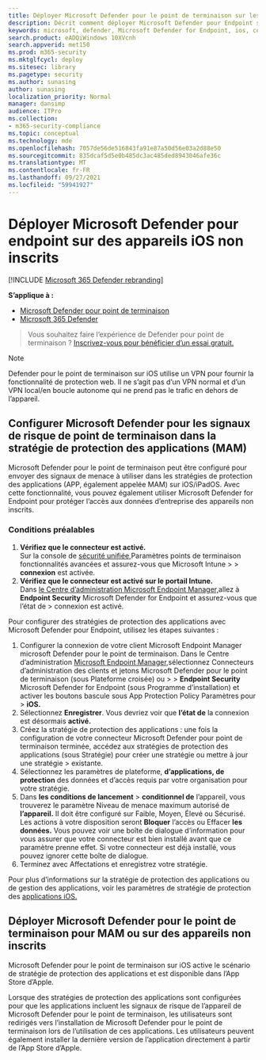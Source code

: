 ```yaml
---
title: Déployer Microsoft Defender pour le point de terminaison sur les fonctionnalités iOS
description: Décrit comment déployer Microsoft Defender pour Endpoint sur des appareils iOS non inscrits.
keywords: microsoft, defender, Microsoft Defender for Endpoint, ios, configure, features, ios
search.product: eADQiWindows 10XVcnh
search.appverid: met150
ms.prod: m365-security
ms.mktglfcycl: deploy
ms.sitesec: library
ms.pagetype: security
ms.author: sunasing
author: sunasing
localization_priority: Normal
manager: dansimp
audience: ITPro
ms.collection:
- m365-security-compliance
ms.topic: conceptual
ms.technology: mde
ms.openlocfilehash: 7057de56de516843fa91e87a50d56e03a2d88e50
ms.sourcegitcommit: 835dcaf5d5e0b485dc3ac485ded8943046afe36c
ms.translationtype: MT
ms.contentlocale: fr-FR
ms.lasthandoff: 09/27/2021
ms.locfileid: "59941927"
---
```

# <a name="deploy-microsoft-defender-for-endpoint-on-unenrolled-ios-devices"></a>Déployer Microsoft Defender pour endpoint sur des appareils iOS non inscrits

[!INCLUDE [Microsoft 365 Defender rebranding](../../includes/microsoft-defender.md)]

**S’applique à :**
- [Microsoft Defender pour point de terminaison](https://go.microsoft.com/fwlink/p/?linkid=2154037)
- [Microsoft 365 Defender](https://go.microsoft.com/fwlink/?linkid=2118804)

> Vous souhaitez faire l’expérience de Defender pour point de terminaison ? [Inscrivez-vous pour bénéficier d’un essai gratuit.](https://signup.microsoft.com/create-account/signup?products=7f379fee-c4f9-4278-b0a1-e4c8c2fcdf7e&ru=https://aka.ms/MDEp2OpenTrial?ocid=docs-wdatp-exposedapis-abovefoldlink)

> [!NOTE]
> Defender pour le point de terminaison sur iOS utilise un VPN pour fournir la fonctionnalité de protection web. Il ne s’agit pas d’un VPN normal et d’un VPN local/en boucle autonome qui ne prend pas le trafic en dehors de l’appareil.

## <a name="configure-microsoft-defender-for-endpoint-risk-signals-in-app-protection-policy-mam"></a>Configurer Microsoft Defender pour les signaux de risque de point de terminaison dans la stratégie de protection des applications (MAM)

Microsoft Defender pour le point de terminaison peut être configuré pour envoyer des signaux de menace à utiliser dans les stratégies de protection des applications (APP, également appelée MAM) sur iOS/iPadOS. Avec cette fonctionnalité, vous pouvez également utiliser Microsoft Defender for Endpoint pour protéger l’accès aux données d’entreprise des appareils non inscrits.

### <a name="pre-requisites"></a>Conditions préalables

1. **Vérifiez que le connecteur est activé.** <br> Sur la console de  [sécurité unifiée,](https://security.microsoft.com)Paramètres points de terminaison fonctionnalités avancées et assurez-vous que Microsoft Intune  >    >   **connexion** est activée.
2. **Vérifiez que le connecteur est activé sur le portail Intune.** <br> Dans [le Centre d’administration Microsoft Endpoint Manager,](https://go.microsoft.com/fwlink/?linkid=2109431)allez à **Endpoint Security** Microsoft Defender for Endpoint et assurez-vous que l’état de  >   connexion est activé.

Pour configurer des stratégies de protection des applications avec Microsoft Defender pour Endpoint, utilisez les étapes suivantes :

1. Configurer la connexion de votre client Microsoft Endpoint Manager microsoft Defender pour le point de terminaison. Dans le Centre d’administration [Microsoft Endpoint Manager,](https://go.microsoft.com/fwlink/?linkid=2109431)sélectionnez Connecteurs d’administration des clients et jetons Microsoft  Defender pour le point de terminaison (sous Plateforme croisée) ou \>  \>  **Endpoint Security** Microsoft Defender for Endpoint (sous Programme d’installation) et activer les boutons bascule sous App Protection Policy Paramètres pour \>  **iOS.**
1. Sélectionnez **Enregistrer**. Vous devriez voir que **l’état de** la connexion est désormais **activé.**
1. Créez la stratégie de protection des applications : une fois  la configuration de votre connecteur Microsoft Defender pour point de terminaison terminée, accédez aux stratégies de protection des applications (sous Stratégie) pour créer une stratégie ou mettre à jour une stratégie \>  existante.
1. Sélectionnez les paramètres de plateforme, **d’applications, de protection** des données et d’accès requis par votre organisation pour votre stratégie.
1. Dans **les conditions de lancement** \> **conditionnel de** l’appareil, vous trouverez le paramètre Niveau de menace maximum autorisé de **l’appareil.** Il doit être configuré sur Faible, Moyen, Élevé ou Sécurisé. Les actions à votre disposition seront **Bloquer** l’accès ou Effacer **les données.** Vous pouvez voir une boîte de dialogue d’information pour vous assurer que votre connecteur est bien installé avant que ce paramètre prenne effet. Si votre connecteur est déjà installé, vous pouvez ignorer cette boîte de dialogue.
1. Terminez avec Affectations et enregistrez votre stratégie.

Pour plus d’informations sur la stratégie de protection des applications ou de gestion des applications, voir les paramètres de stratégie de protection des [applications iOS.](/mem/intune/apps/app-protection-policy-settings-ios)

## <a name="deploy-microsoft-defender-for-endpoint-for-mam-or-on-unenrolled-devices"></a>Déployer Microsoft Defender pour le point de terminaison pour MAM ou sur des appareils non inscrits

Microsoft Defender pour le point de terminaison sur iOS active le scénario de stratégie de protection des applications et est disponible dans l’App Store d’Apple.

Lorsque des stratégies de protection des applications sont configurées pour que les applications incluent les signaux de risque de l’appareil de Microsoft Defender pour le point de terminaison, les utilisateurs sont redirigés vers l’installation de Microsoft Defender pour le point de terminaison lors de l’utilisation de ces applications. Les utilisateurs peuvent également installer la dernière version de l’application directement à partir de l’App Store d’Apple.
